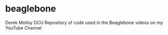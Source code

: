 beaglebone
==========

Derek Molloy DCU Repository of code used in the Beaglebone videos on my YouTube Channel